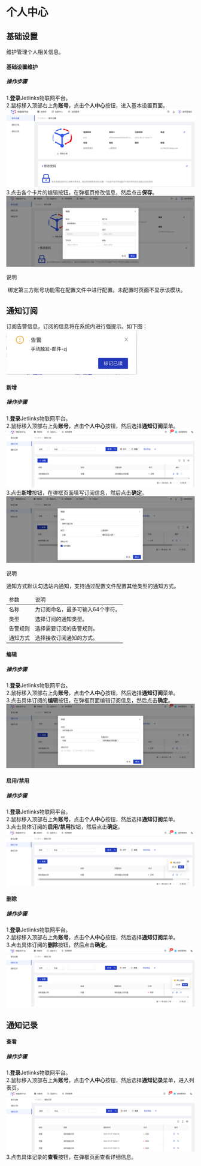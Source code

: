 # 个人中心
## 基础设置
维护管理个人相关信息。
#### 基础设置维护
##### 操作步骤
1.**登录**Jetlinks物联网平台。</br>
2.鼠标移入顶部右上角**账号**，点击**个人中心**按钮，进入基本设置页面。</br>
![](./img/194.png)
3.点击各个卡片的编辑按钮，在弹框页修改信息，然后点击**保存**。</br>
![](./img/195.png)
<div class='explanation primary'>
  <p class='explanation-title-warp'>
    <span class='iconfont icon-bangzhu explanation-icon'></span>
    <span class='explanation-title font-weight'>说明</span>
  </p>
 绑定第三方账号功能需在配置文件中进行配置。未配置时页面不显示该模块。
</div>

## 通知订阅
订阅告警信息，订阅的信息将在系统内进行强提示。如下图：
![](./img/199.png)
#### 新增
##### 操作步骤
1.**登录**Jetlinks物联网平台。</br>
2.鼠标移入顶部右上角**账号**，点击**个人中心**按钮，然后选择**通知订阅**菜单。</br>
![](./img/196.png)
3.点击**新增**按钮，在弹框页面填写订阅信息，然后点击**确定**。</br>
![](./img/197.png)
<div class='explanation primary'>
  <p class='explanation-title-warp'>
    <span class='iconfont icon-bangzhu explanation-icon'></span>
    <span class='explanation-title font-weight'>说明</span>
  </p>
通知方式默认勾选站内通知，支持通过配置文件配置其他类型的通知方式。
</div>

<table class='table'>
        <thead>
            <tr>
              <td>参数</td>
              <td>说明</td>
            </tr>
        </thead>
        <tbody>
          <tr>
            <td>名称</td>
            <td>为订阅命名，最多可输入64个字符。</td>
          </tr>
          <tr>
            <td>类型</td>
            <td>选择订阅的通知类型。</td>
          </tr>
          <tr>
            <td>告警规则</td>
            <td>选择需要订阅的告警规则。</td>
          </tr>
          <tr>
            <td>通知方式</td>
            <td>选择接收订阅通知的方式。</td>
          </tr>
          </tbody>
</table>

#### 编辑
##### 操作步骤
1.**登录**Jetlinks物联网平台。</br>
2.鼠标移入顶部右上角**账号**，点击**个人中心**按钮，然后选择**通知订阅**菜单。</br>
3.点击具体订阅的**编辑**按钮，在弹框页面编辑订阅信息，然后点击**确定**。</br>
![](./img/198.png)

#### 启用/禁用
##### 操作步骤
1.**登录**Jetlinks物联网平台。</br>
2.鼠标移入顶部右上角**账号**，点击**个人中心**按钮，然后选择**通知订阅**菜单。</br>
3.点击具体订阅的**启用/禁用**按钮，然后点击**确定**。</br>
![](./img/200.png)

#### 删除
##### 操作步骤
1.**登录**Jetlinks物联网平台。</br>
2.鼠标移入顶部右上角**账号**，点击**个人中心**按钮，然后选择**通知订阅**菜单。</br>
3.点击具体订阅的**删除**按钮，然后点击**确定**。</br>
![](./img/201.png)

## 通知记录
#### 查看
##### 操作步骤
1.**登录**Jetlinks物联网平台。</br>
2.鼠标移入顶部右上角**账号**，点击**个人中心**按钮，然后选择**通知记录**菜单，进入列表页。</br>
![](./img/202.png)
3.点击具体记录的**查看**按钮，在弹框页面查看详细信息。</br>